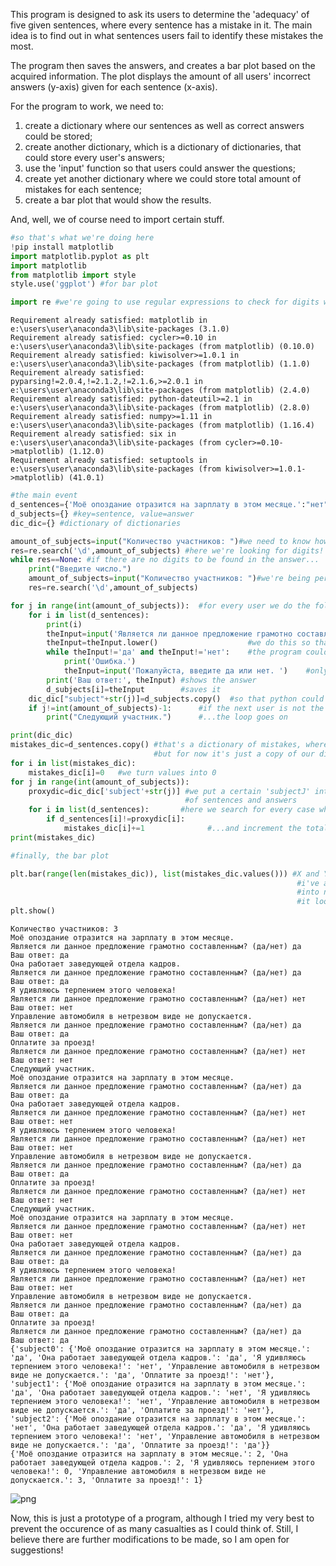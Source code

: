 
This program is designed to ask its users to determine the 'adequacy' of five given sentences, where every sentence has a mistake in it. The main idea is to find out in what sentences users fail to identify these mistakes the most. 

The program then saves the answers, and creates a bar plot based on the acquired information. The plot displays the amount of all users' incorrect answers (y-axis) given for each sentence (x-axis). 

For the program to work, we need to:
  1. create a dictionary where our sentences as well as correct answers could be stored;
  2. create another dictionary, which is a dictionary of dictionaries, that could store every user's answers;
  3. use the 'input' function so that users could answer the questions;
  4. create yet another dictionary where we could store total amount of mistakes for each sentence;
  5. create a bar plot that would show the results.
  
And, well, we of course need to import certain stuff.


```python
#so that's what we're doing here
!pip install matplotlib 
import matplotlib.pyplot as plt
import matplotlib
from matplotlib import style
style.use('ggplot') #for bar plot

import re #we're going to use regular expressions to check for digits when asking for the number of users
```

    Requirement already satisfied: matplotlib in e:\users\user\anaconda3\lib\site-packages (3.1.0)
    Requirement already satisfied: cycler>=0.10 in e:\users\user\anaconda3\lib\site-packages (from matplotlib) (0.10.0)
    Requirement already satisfied: kiwisolver>=1.0.1 in e:\users\user\anaconda3\lib\site-packages (from matplotlib) (1.1.0)
    Requirement already satisfied: pyparsing!=2.0.4,!=2.1.2,!=2.1.6,>=2.0.1 in e:\users\user\anaconda3\lib\site-packages (from matplotlib) (2.4.0)
    Requirement already satisfied: python-dateutil>=2.1 in e:\users\user\anaconda3\lib\site-packages (from matplotlib) (2.8.0)
    Requirement already satisfied: numpy>=1.11 in e:\users\user\anaconda3\lib\site-packages (from matplotlib) (1.16.4)
    Requirement already satisfied: six in e:\users\user\anaconda3\lib\site-packages (from cycler>=0.10->matplotlib) (1.12.0)
    Requirement already satisfied: setuptools in e:\users\user\anaconda3\lib\site-packages (from kiwisolver>=1.0.1->matplotlib) (41.0.1)
    


```python
#the main event
d_sentences={'Моё опоздание отразится на зарплату в этом месяце.':"нет", 'Она работает заведующей отдела кадров.':"нет", "Я удивляюсь терпением этого человека!":"нет", "Управление автомобиля в нетрезвом виде не допускается.":"нет", "Оплатите за проезд!":"нет"}
d_subjects={} #key=sentence, value=answer
dic_dic={} #dictionary of dictionaries

amount_of_subjects=input("Количество участников: ")#we need to know how many users are taking part in this little survey
res=re.search('\d',amount_of_subjects) #here we're looking for digits!
while res==None: #if there are no digits to be found in the answer...
    print("Введите число.")
    amount_of_subjects=input("Количество участников: ")#we're being persistent
    res=re.search('\d',amount_of_subjects)

for j in range(int(amount_of_subjects)):  #for every user we do the following:
    for i in list(d_sentences):
        print(i)                                                                        #we print every sentence one by one,
        theInput=input('Является ли данное предложение грамотно составленным? (да/нет) ')#and then ask this question.
        theInput=theInput.lower()                    #we do this so that if the user answers "Да" for instance, 
        while theInput!='да' and theInput!='нет':    #the program could still recognize it as the answer it's looking for
            print('Ошибка.')        
            theInput=input('Пожалуйста, введите да или нет. ')    #only "да/нет" answers to be given!    
        print('Ваш ответ:', theInput) #shows the answer
        d_subjects[i]=theInput        #saves it
    dic_dic["subject"+str(j)]=d_subjects.copy()  #so that python could save all users' answers into dic of dics
    if j!=int(amount_of_subjects)-1:      #if the next user is not the last one...
        print("Следующий участник.")      #...the loop goes on

print(dic_dic)
mistakes_dic=d_sentences.copy() #that's a dictionary of mistakes, where key=sentence:value=total amount of incorrect answers
                                #but for now it's just a copy of our dict of sentences
for i in list(mistakes_dic):
    mistakes_dic[i]=0   #we turn values into 0
for j in range(int(amount_of_subjects)):
    proxydic=dic_dic['subject'+str(j)] #we put a certain 'subjectJ' into our proxy dict
                                       #of sentences and answers
    for i in list(d_sentences):       #here we search for every case where an incorrect answer was given...
        if d_sentences[i]!=proxydic[i]:
            mistakes_dic[i]+=1              #...and increment the total number of incorrect answers by one
print(mistakes_dic)

#finally, the bar plot

plt.bar(range(len(mistakes_dic)), list(mistakes_dic.values())) #X and Y, accordingly
                                                                #i've also decided to turn sentences 
                                                                #into numbers, because otherwise
                                                                #it looks like a mess...
plt.show()
```

    Количество участников: 3
    Моё опоздание отразится на зарплату в этом месяце.
    Является ли данное предложение грамотно составленным? (да/нет) да
    Ваш ответ: да
    Она работает заведующей отдела кадров.
    Является ли данное предложение грамотно составленным? (да/нет) да
    Ваш ответ: да
    Я удивляюсь терпением этого человека!
    Является ли данное предложение грамотно составленным? (да/нет) нет
    Ваш ответ: нет
    Управление автомобиля в нетрезвом виде не допускается.
    Является ли данное предложение грамотно составленным? (да/нет) да
    Ваш ответ: да
    Оплатите за проезд!
    Является ли данное предложение грамотно составленным? (да/нет) нет
    Ваш ответ: нет
    Следующий участник.
    Моё опоздание отразится на зарплату в этом месяце.
    Является ли данное предложение грамотно составленным? (да/нет) да
    Ваш ответ: да
    Она работает заведующей отдела кадров.
    Является ли данное предложение грамотно составленным? (да/нет) нет
    Ваш ответ: нет
    Я удивляюсь терпением этого человека!
    Является ли данное предложение грамотно составленным? (да/нет) нет
    Ваш ответ: нет
    Управление автомобиля в нетрезвом виде не допускается.
    Является ли данное предложение грамотно составленным? (да/нет) да
    Ваш ответ: да
    Оплатите за проезд!
    Является ли данное предложение грамотно составленным? (да/нет) нет
    Ваш ответ: нет
    Следующий участник.
    Моё опоздание отразится на зарплату в этом месяце.
    Является ли данное предложение грамотно составленным? (да/нет) нет
    Ваш ответ: нет
    Она работает заведующей отдела кадров.
    Является ли данное предложение грамотно составленным? (да/нет) да
    Ваш ответ: да
    Я удивляюсь терпением этого человека!
    Является ли данное предложение грамотно составленным? (да/нет) нет
    Ваш ответ: нет
    Управление автомобиля в нетрезвом виде не допускается.
    Является ли данное предложение грамотно составленным? (да/нет) да
    Ваш ответ: да
    Оплатите за проезд!
    Является ли данное предложение грамотно составленным? (да/нет) да
    Ваш ответ: да
    {'subject0': {'Моё опоздание отразится на зарплату в этом месяце.': 'да', 'Она работает заведующей отдела кадров.': 'да', 'Я удивляюсь терпением этого человека!': 'нет', 'Управление автомобиля в нетрезвом виде не допускается.': 'да', 'Оплатите за проезд!': 'нет'}, 'subject1': {'Моё опоздание отразится на зарплату в этом месяце.': 'да', 'Она работает заведующей отдела кадров.': 'нет', 'Я удивляюсь терпением этого человека!': 'нет', 'Управление автомобиля в нетрезвом виде не допускается.': 'да', 'Оплатите за проезд!': 'нет'}, 'subject2': {'Моё опоздание отразится на зарплату в этом месяце.': 'нет', 'Она работает заведующей отдела кадров.': 'да', 'Я удивляюсь терпением этого человека!': 'нет', 'Управление автомобиля в нетрезвом виде не допускается.': 'да', 'Оплатите за проезд!': 'да'}}
    {'Моё опоздание отразится на зарплату в этом месяце.': 2, 'Она работает заведующей отдела кадров.': 2, 'Я удивляюсь терпением этого человека!': 0, 'Управление автомобиля в нетрезвом виде не допускается.': 3, 'Оплатите за проезд!': 1}
    


![png](output_3_1.png)


Now, this is just a prototype of a program, although I tried my very best to prevent the occurence of as many casualties as I could think of. Still, I believe there are further modifications to be made, so I am open for suggestions!


```python

```
